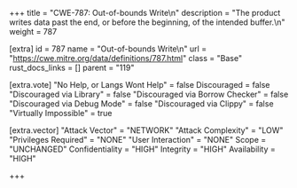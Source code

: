 +++
title = "CWE-787: Out-of-bounds Write\n"
description = "The product writes data past the end, or before the beginning, of the intended buffer.\n"
weight = 787

[extra]
id = 787
name = "Out-of-bounds Write\n"
url = "https://cwe.mitre.org/data/definitions/787.html"
class = "Base"
rust_docs_links = []
parent = "119"

[extra.vote]
"No Help, or Langs Wont Help" = false
Discouraged = false
"Discouraged via Library" = false
"Discouraged via Borrow Checker" = false
"Discouraged via Debug Mode" = false
"Discouraged via Clippy" = false
"Virtually Impossible" = true

[extra.vector]
"Attack Vector" = "NETWORK"
"Attack Complexity" = "LOW"
"Privileges Required" = "NONE"
"User Interaction" = "NONE"
Scope = "UNCHANGED"
Confidentiality = "HIGH"
Integrity = "HIGH"
Availability = "HIGH"

+++